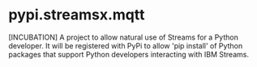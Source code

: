 # pypi.streamsx.mqtt
[INCUBATION] A project to allow natural use of Streams for a Python developer. It will be registered with PyPi to allow 'pip install' of Python packages that support Python developers interacting with IBM Streams. 
